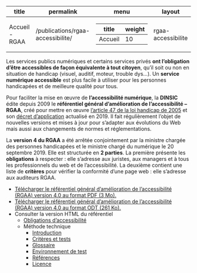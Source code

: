 

<!-- table pour organisation des pages en fonction de la valeur de weight -->

  <div id="readme" class="Box-body readme blob js-code-block-container p-5 p-xl-6 gist-border-0">
    <article class="markdown-body entry-content container-lg" itemprop="text"><table data-table-type="yaml-metadata">
  <thead>
  <tr>
  <th>title</th>
  <th>permalink</th>
  <th>menu</th>
  <th>layout</th>
  </tr>
  </thead>
  <tbody>
  <tr>
  <td><div>Accueil - RGAA</div></td>
  <td><div>/publications/rgaa-accessibilite/</div></td>
  <td><div><table>
  <thead>
  <tr>
  <th>title</th>
  <th>weight</th>
  </tr>
  </thead>
  <tbody>
  <tr>
  <td><div>Accueil</div></td>
  <td><div>10</div></td>
  </tr>
  </tbody>
</table>
</div></td>
  <td><div>rgaa-accessibilite</div></td>
  </tr>
  </tbody>
</table>

<!-- début du texte pour page RGAA -->

<p>Les services publics numériques et certains services privés <strong>ont l’obligation d’être accessibles de façon équivalente à tout citoyen</strong>, qu’il soit ou non en situation de handicap (visuel, auditif, moteur, trouble dys…). Un <strong>service numérique accessible</strong> est plus facile à utiliser pour les personnes handicapées et de meilleure qualité pour tous.</p>
<p>Pour faciliter la mise en œuvre de <strong>l’accessibilité numérique</strong>, la <strong>DINSIC</strong> édite depuis 2009 le <strong>référentiel général d’amélioration de l’accessibilité – RGAA</strong>, créé pour mettre en œuvre <a href="https://www.legifrance.gouv.fr/affichTexteArticle.do?idArticle=LEGIARTI000037388867&amp;cidTexte=LEGITEXT000006051257" rel="nofollow">l’article 47 de la loi handicap de 2005</a> et son <a href="https://www.legifrance.gouv.fr/affichTexte.do?cidTexte=JORFTEXT000038811937" rel="nofollow">décret d’application</a> actualisé en 2019. Il fait régulièrement l’objet de nouvelles versions et mises à jour pour s’adapter aux évolutions du Web mais aussi aux changements de normes et réglementations.</p>
<p>La <strong>version 4 du RGAA</strong> a été arrêtée conjointement par la ministre chargée des personnes handicapées et le ministre chargé du numérique le 20 septembre 2019. Elle est structurée en <strong>2 parties</strong>. La première présente les <strong>obligations</strong> à respecter : elle s’adresse aux juristes, aux managers et à tous les professionnels du web et de l’accessibilité. La deuxième contient une liste de <strong>critères</strong> pour vérifier la conformité d’une page web : elle s’adresse aux auditeurs RGAA.</p>
<ul>
<li><a href="RGAA-v4.0.pdf" rel="nofollow">Télécharger le référentiel général d’amélioration de l’accessibilité (RGAA) version 4.0 au format PDF (3 Mo).</a></li>
<li><a href="RGAA-v4.0.odt" rel="nofollow">Télécharger le référentiel général d’amélioration de l’accessibilité (RGAA) version 4.0 au format ODT (261 Ko).</a></li>
<li>Consulter la version HTML du référentiel
<ul>
<li><a href="">Obligations d’accessibilité</a></li>
<li>Méthode technique
<ul>
<li><a href="">Introduction</a></li>
<li><a href="">Critères et tests</a></li>
<li><a href="">Glossaire</a></li>
<li><a href="">Environnement de test</a></li>
<li><a href="">Références</a></li>
<li><a href="">Licence</a></li>
</ul>
</li>
</ul>
</li>
</ul>
</article>
  </div>

